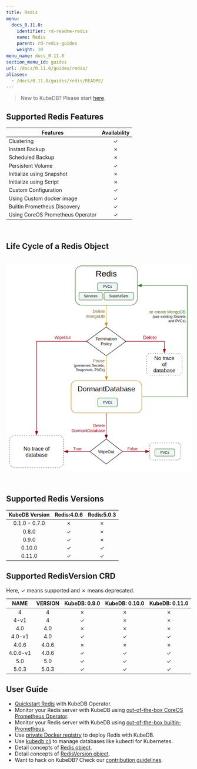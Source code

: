 ```yaml
---
title: Redis
menu:
  docs_0.11.0:
    identifier: rd-readme-redis
    name: Redis
    parent: rd-redis-guides
    weight: 10
menu_name: docs_0.11.0
section_menu_id: guides
url: /docs/0.11.0/guides/redis/
aliases:
  - /docs/0.11.0/guides/redis/README/
---
```


> New to KubeDB? Please start [here](/docs/concepts/README.md).

## Supported Redis Features

|             Features             | Availability |
| -------------------------------- | :----------: |
| Clustering                       |   &#10003;   |
| Instant Backup                   |   &#10007;   |
| Scheduled Backup                 |   &#10007;   |
| Persistent Volume                |   &#10003;   |
| Initialize using Snapshot        |   &#10007;   |
| Initialize using Script          |   &#10007;   |
| Custom Configuration             |   &#10003;   |
| Using Custom docker image        |   &#10003;   |
| Builtin Prometheus Discovery     |   &#10003;   |
| Using CoreOS Prometheus Operator |   &#10003;   |

<br/>

## Life Cycle of a Redis Object

<p align="center">
  <img alt="lifecycle"  src="/docs/images/redis/redis-lifecycle.png">
</p>

<br/>

## Supported Redis Versions

| KubeDB Version | Redis:4.0.6 | Redis:5.0.3 |
| :------------: | :---------: | :---------: |
| 0.1.0 - 0.7.0  |  &#10007;   |  &#10007;   |
|     0.8.0      |  &#10003;   |  &#10007;   |
|     0.9.0      |  &#10003;   |  &#10007;   |
|     0.10.0     |  &#10003;   |  &#10003;   |
|     0.11.0     |  &#10003;   |  &#10003;   |

## Supported RedisVersion CRD

Here, &#10003; means supported and &#10007; means deprecated.

|   NAME   | VERSION | KubeDB: 0.9.0 | KubeDB: 0.10.0 | KubeDB: 0.11.0 |
| :------: | :-----: | :-----------: | :------------: | :------------: |
|    4     |    4    |   &#10007;    |    &#10007;    |    &#10007;    |
|   4-v1   |    4    |   &#10003;    |    &#10007;    |    &#10007;    |
|   4.0    |   4.0   |   &#10007;    |    &#10007;    |    &#10007;    |
|  4.0-v1  |   4.0   |   &#10003;    |    &#10003;    |    &#10003;    |
|  4.0.6   |  4.0.6  |   &#10007;    |    &#10007;    |    &#10007;    |
| 4.0.6-v1 |  4.0.6  |   &#10003;    |    &#10003;    |    &#10003;    |
|   5.0    |   5.0   |   &#10003;    |    &#10003;    |    &#10003;    |
|  5.0.3   |  5.0.3  |   &#10003;    |    &#10003;    |    &#10003;    |

## User Guide

- [Quickstart Redis](/docs/guides/redis/quickstart/quickstart.md) with KubeDB Operator.
- Monitor your Redis server with KubeDB using [out-of-the-box CoreOS Prometheus Operator](/docs/guides/redis/monitoring/using-coreos-prometheus-operator.md).
- Monitor your Redis server with KubeDB using [out-of-the-box builtin-Prometheus](/docs/guides/redis/monitoring/using-builtin-prometheus.md).
- Use [private Docker registry](/docs/guides/redis/private-registry/using-private-registry.md) to deploy Redis with KubeDB.
- Use [kubedb cli](/docs/guides/redis/cli/cli.md) to manage databases like kubectl for Kubernetes.
- Detail concepts of [Redis object](/docs/concepts/databases/redis.md).
- Detail concepts of [RedisVersion object](/docs/concepts/catalog/redis.md).
- Want to hack on KubeDB? Check our [contribution guidelines](/docs/CONTRIBUTING.md).
